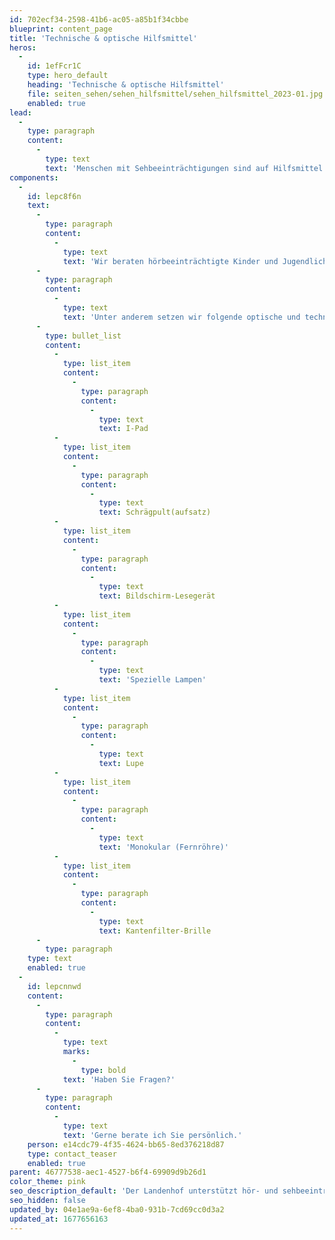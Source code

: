```yaml
---
id: 702ecf34-2598-41b6-ac05-a85b1f34cbbe
blueprint: content_page
title: 'Technische & optische Hilfsmittel'
heros:
  -
    id: 1efFcr1C
    type: hero_default
    heading: 'Technische & optische Hilfsmittel'
    file: seiten_sehen/sehen_hilfsmittel/sehen_hilfsmittel_2023-01.jpg
    enabled: true
lead:
  -
    type: paragraph
    content:
      -
        type: text
        text: 'Menschen mit Sehbeeinträchtigungen sind auf Hilfsmittel angewiesen, um ihr fehlendes oder eingeschränktes Sehvermögen so gut wie möglich zu kompensieren.'
components:
  -
    id: lepc8f6n
    text:
      -
        type: paragraph
        content:
          -
            type: text
            text: 'Wir beraten hörbeeinträchtigte Kinder und Jugendliche in der Wahl des richtigen Hilfsmittels und üben gemeinsam den Umgang damit.'
      -
        type: paragraph
        content:
          -
            type: text
            text: 'Unter anderem setzen wir folgende optische und technische Hilfsmittel ein: '
      -
        type: bullet_list
        content:
          -
            type: list_item
            content:
              -
                type: paragraph
                content:
                  -
                    type: text
                    text: I-Pad
          -
            type: list_item
            content:
              -
                type: paragraph
                content:
                  -
                    type: text
                    text: Schrägpult(aufsatz)
          -
            type: list_item
            content:
              -
                type: paragraph
                content:
                  -
                    type: text
                    text: Bildschirm-Lesegerät
          -
            type: list_item
            content:
              -
                type: paragraph
                content:
                  -
                    type: text
                    text: 'Spezielle Lampen'
          -
            type: list_item
            content:
              -
                type: paragraph
                content:
                  -
                    type: text
                    text: Lupe
          -
            type: list_item
            content:
              -
                type: paragraph
                content:
                  -
                    type: text
                    text: 'Monokular (Fernröhre)'
          -
            type: list_item
            content:
              -
                type: paragraph
                content:
                  -
                    type: text
                    text: Kantenfilter-Brille
      -
        type: paragraph
    type: text
    enabled: true
  -
    id: lepcnnwd
    content:
      -
        type: paragraph
        content:
          -
            type: text
            marks:
              -
                type: bold
            text: 'Haben Sie Fragen?'
      -
        type: paragraph
        content:
          -
            type: text
            text: 'Gerne berate ich Sie persönlich.'
    person: e14cdc79-4f35-4624-bb65-8ed376218d87
    type: contact_teaser
    enabled: true
parent: 46777538-aec1-4527-b6f4-69909d9b26d1
color_theme: pink
seo_description_default: 'Der Landenhof unterstützt hör- und sehbeeinträchtigte Kinder & Jugendliche in ihrem selbstbestimmten Leben durch Förderung ihrer Fähigkeiten & Entwicklung'
seo_hidden: false
updated_by: 04e1ae9a-6ef8-4ba0-931b-7cd69cc0d3a2
updated_at: 1677656163
---
```

